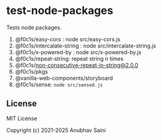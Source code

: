 # test-node-packages

Tests node packages.

1. @f0c1s/easy-cors : node src/easy-cors.js
2. @f0c1s/intercalate-string : node src/intercalate-string.js
3. @f0c1s/x-powered-by : node src/x-powered-by.js
4. @f0c1s/repeat-string: repeat string n times
5. @f0c1s/non-consecutive-repeat-in-string@2.0.0
6. @f0c1s/pkgs
7. @vanilla-web-components/storyboard
8. @f0c1s/sense: `node src/sensed.js`

## License

MIT License

Copyright (c) 2021-2025 Anubhav Saini
